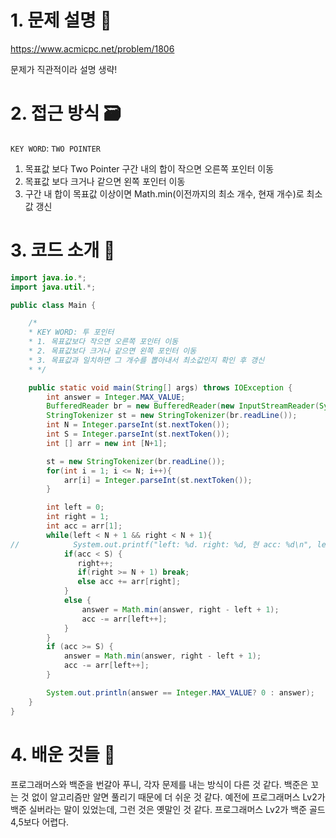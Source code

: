 # 1. 문제 설명 📌

https://www.acmicpc.net/problem/1806

문제가 직관적이라 설명 생략!

# 2. 접근 방식 🗃️

`KEY WORD`: `TWO POINTER`

1. 목표값 보다 Two Pointer 구간 내의 합이 작으면 오른쪽 포인터 이동
2. 목표값 보다 크거나 같으면 왼쪽 포인터 이동
3. 구간 내 합이 목표값 이상이면 Math.min(이전까지의 최소 개수, 현재 개수)로 최소값 갱신

# 3. 코드 소개 🔎

```java
import java.io.*;
import java.util.*;

public class Main {

    /*
    * KEY WORD: 투 포인터
    * 1. 목표값보다 작으면 오른쪽 포인터 이동
    * 2. 목표값보다 크거나 같으면 왼쪽 포인터 이동
    * 3. 목표값과 일치하면 그 개수를 뽑아내서 최소값인지 확인 후 갱신
    * */

    public static void main(String[] args) throws IOException {
        int answer = Integer.MAX_VALUE;
        BufferedReader br = new BufferedReader(new InputStreamReader(System.in));
        StringTokenizer st = new StringTokenizer(br.readLine());
        int N = Integer.parseInt(st.nextToken());
        int S = Integer.parseInt(st.nextToken());
        int [] arr = new int [N+1];

        st = new StringTokenizer(br.readLine());
        for(int i = 1; i <= N; i++){
            arr[i] = Integer.parseInt(st.nextToken());
        }

        int left = 0;
        int right = 1;
        int acc = arr[1];
        while(left < N + 1 && right < N + 1){
//            System.out.printf("left: %d. right: %d, 현 acc: %d\n", left,right,acc);
            if(acc < S) {
               right++;
               if(right >= N + 1) break;
               else acc += arr[right];
            }
            else {
                answer = Math.min(answer, right - left + 1);
                acc -= arr[left++];
            }
        }
        if (acc >= S) {
            answer = Math.min(answer, right - left + 1);
            acc -= arr[left++];
        }

        System.out.println(answer == Integer.MAX_VALUE? 0 : answer);
    }
}
```

# 4. 배운 것들 🎯

프로그래머스와 백준을 번갈아 푸니, 각자 문제를 내는 방식이 다른 것 같다. 백준은 꼬는 것 없이 알고리즘만 알면 풀리기 때문에 더 쉬운 것 같다. 예전에 프로그래머스 Lv2가 백준 실버라는 말이 있었는데, 그런 것은 옛말인 것 같다. 프로그래머스 Lv2가 백준 골드 4,5보다 어렵다.